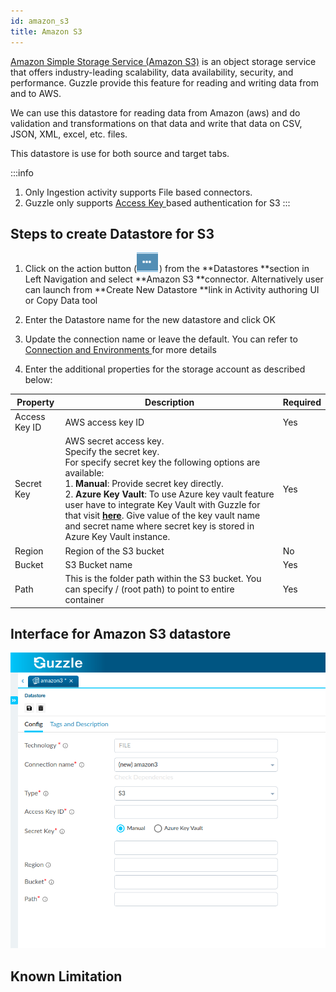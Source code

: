 ```yaml
---
id: amazon_s3
title: Amazon S3
---
```


[Amazon Simple Storage Service (Amazon S3)](https://aws.amazon.com/s3/) is an object storage service that offers industry-leading scalability, data availability, security, and performance. Guzzle provide this feature for reading and writing data from and to AWS.

We can use this datastore for reading data from Amazon (aws) and do validation and transformations on that data and write that data on CSV, JSON, XML, excel, etc. files.

This datastore is use for both source and target tabs.

:::info
1. Only Ingestion activity supports File based connectors. 
2. Guzzle only supports [Access Key ](https://docs.aws.amazon.com/AmazonS3/latest/userguide/RESTAuthentication.html#ConstructingTheAuthenticationHeader) based authentication for S3
:::

## Steps to create Datastore for S3

1. Click on the action button (![image alt text](/img/docs/how-to-guides/datastores/action_button.png)) from the **Datastores **section in Left Navigation and select **Amazon S3 **connector. Alternatively user can launch from **Create New Datastore **link in Activity authoring UI or Copy Data tool

2. Enter the Datastore name for the new datastore and click OK

3. Update the connection name or leave the default. You can refer to [Connection and Environments ](../connection_and_environment/connection_and_environment) for more details

4. Enter the additional properties for the storage account as described below:

|Property|Description|Required|
|--- |--- |--- |
|Access Key ID|AWS access key ID|Yes|
|Secret Key|AWS secret access key.<br/>Specify the secret key.<br/> For specify secret key the following options are available:<br/>1. **Manual**: Provide secret key directly. <br/>2. **Azure Key Vault**: To use Azure key vault feature user have to integrate Key Vault with Guzzle for that visit **[here](../../features/how_key_vault_is_used_to_integrate_guzzle)**. Give value of the key vault name and secret name where secret key is stored in Azure Key Vault instance.|Yes|
|Region|Region of the S3 bucket|No|
|Bucket|S3 Bucket name|Yes|
|Path|This is the folder path within the S3 bucket. You can specify  / (root path) to point to entire container|Yes|

## Interface for Amazon S3 datastore

<a href="https://guzzle.justanalytics.com/img/docs/how-to-guides/datastores/amazons3_1.png" target="_self" >
    <img width="1000" src="/img/docs/how-to-guides/datastores/amazons3_1.png" />
</a>

## Known Limitation

